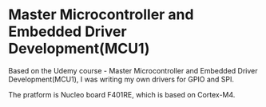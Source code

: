 # Master Microcontroller and Embedded Driver Development(MCU1)

Based on the Udemy course - Master Microcontroller and Embedded Driver Development(MCU1), I was writing my own drivers for GPIO and SPI.

The pratform is Nucleo board F401RE, which is based on Cortex-M4.
